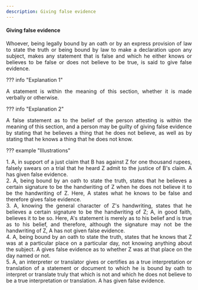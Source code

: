 ```yaml
---
description: Giving false evidence
---
```


#### Giving false evidence
<div style="text-align: justify">

Whoever, being legally bound by an oath or by an express provision of law to state the truth or being bound by law to make a declaration upon any subject, makes any statement that is false and which he either knows or believes to be false or does not believe to be true, is said to give false evidence.

</div>

??? info "Explanation 1"
    <div style="text-align: justify"> A statement is within the meaning of this section, whether it is made verbally or otherwise.

??? info "Explanation 2"
    <div style="text-align: justify"> A false statement as to the belief of the person attesting is within the meaning of this section, and a person may be guilty of giving false evidence by stating that he believes a thing that he does not believe, as well as by stating that he knows a thing that he does not know.

??? example "Illustrations"
    <div style="text-align: justify"> 1. A, in support of a just claim that B has against Z for one thousand rupees, falsely swears on a trial that he heard Z admit to the justice of B's claim. A has given false evidence.
    <div style="text-align: justify"> 2. A, being bound by an oath to state the truth, states that he believes a certain signature to be the handwriting of Z when he does not believe it to be the handwriting of Z. Here, A states what he knows to be false and therefore gives false evidence.
    <div style="text-align: justify"> 3. A, knowing the general character of Z's handwriting, states that he believes a certain signature to be the handwriting of Z; A, in good faith, believes it to be so. Here, A's statement is merely as to his belief and is true as to his belief, and therefore, although the signature may not be the handwriting of Z, A has not given false evidence.
    <div style="text-align: justify"> 4. A, being bound by an oath to state the truth, states that he knows that Z was at a particular place on a particular day, not knowing anything about the subject. A gives false evidence as to whether Z was at that place on the day named or not.
    <div style="text-align: justify"> 5. A, an interpreter or translator gives or certifies as a true interpretation or translation of a statement or document to which he is bound by oath to interpret or translate truly that which is not and which he does not believe to be a true interpretation or translation. A has given false evidence.
